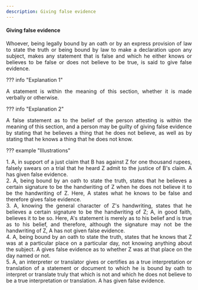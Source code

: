 ```yaml
---
description: Giving false evidence
---
```


#### Giving false evidence
<div style="text-align: justify">

Whoever, being legally bound by an oath or by an express provision of law to state the truth or being bound by law to make a declaration upon any subject, makes any statement that is false and which he either knows or believes to be false or does not believe to be true, is said to give false evidence.

</div>

??? info "Explanation 1"
    <div style="text-align: justify"> A statement is within the meaning of this section, whether it is made verbally or otherwise.

??? info "Explanation 2"
    <div style="text-align: justify"> A false statement as to the belief of the person attesting is within the meaning of this section, and a person may be guilty of giving false evidence by stating that he believes a thing that he does not believe, as well as by stating that he knows a thing that he does not know.

??? example "Illustrations"
    <div style="text-align: justify"> 1. A, in support of a just claim that B has against Z for one thousand rupees, falsely swears on a trial that he heard Z admit to the justice of B's claim. A has given false evidence.
    <div style="text-align: justify"> 2. A, being bound by an oath to state the truth, states that he believes a certain signature to be the handwriting of Z when he does not believe it to be the handwriting of Z. Here, A states what he knows to be false and therefore gives false evidence.
    <div style="text-align: justify"> 3. A, knowing the general character of Z's handwriting, states that he believes a certain signature to be the handwriting of Z; A, in good faith, believes it to be so. Here, A's statement is merely as to his belief and is true as to his belief, and therefore, although the signature may not be the handwriting of Z, A has not given false evidence.
    <div style="text-align: justify"> 4. A, being bound by an oath to state the truth, states that he knows that Z was at a particular place on a particular day, not knowing anything about the subject. A gives false evidence as to whether Z was at that place on the day named or not.
    <div style="text-align: justify"> 5. A, an interpreter or translator gives or certifies as a true interpretation or translation of a statement or document to which he is bound by oath to interpret or translate truly that which is not and which he does not believe to be a true interpretation or translation. A has given false evidence.
